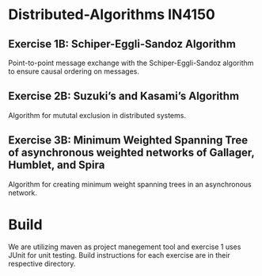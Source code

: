 # Distributed-Algorithms IN4150

## Exercise 1B: Schiper-Eggli-Sandoz Algorithm

Point-to-point message exchange with the Schiper-Eggli-Sandoz algorithm to ensure causal ordering on messages.

## Exercise 2B: Suzuki’s and Kasami’s Algorithm

Algorithm for mututal exclusion in distributed systems.

## Exercise 3B: Minimum Weighted Spanning Tree of asynchronous weighted networks of Gallager, Humblet, and Spira

Algorithm for creating minimum weight spanning trees in an asynchronous network.
# Build

We are utilizing maven as project manegement tool and exercise 1 uses JUnit for unit testing. Build instructions for
each exercise are in their respective directory.

